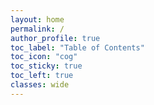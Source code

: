 ```yaml
---
layout: home
permalink: /
author_profile: true
toc_label: "Table of Contents"
toc_icon: "cog"
toc_sticky: true
toc_left: true
classes: wide
---
```

